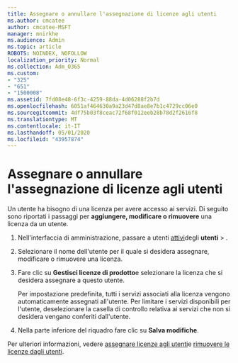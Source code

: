 ```yaml
---
title: Assegnare o annullare l'assegnazione di licenze agli utenti
ms.author: cmcatee
author: cmcatee-MSFT
manager: mnirkhe
ms.audience: Admin
ms.topic: article
ROBOTS: NOINDEX, NOFOLLOW
localization_priority: Normal
ms.collection: Adm_O365
ms.custom:
- "325"
- "651"
- "1500008"
ms.assetid: 7fd08e48-6f3c-4259-88da-4d06288f2b7d
ms.openlocfilehash: 6051af464630a9a23d47d8ae8e7b1c4729cc06e0
ms.sourcegitcommit: 4df75b03f8ceac72f68f012eeb28b78d2f2616f8
ms.translationtype: MT
ms.contentlocale: it-IT
ms.lasthandoff: 05/01/2020
ms.locfileid: "43957874"
---
```

# <a name="assign-or-unassign-licenses-to-users"></a>Assegnare o annullare l'assegnazione di licenze agli utenti

Un utente ha bisogno di una licenza per avere accesso ai servizi. Di seguito sono riportati i passaggi per **aggiungere, modificare o rimuovere** una licenza da un utente.
  
1. Nell'interfaccia di amministrazione, passare a utenti [attivi](https://go.microsoft.com/fwlink/p/?linkid=834822)degli **utenti** \> .

2. Selezionare il nome dell'utente per il quale si desidera assegnare, modificare o rimuovere una licenza.

3. Fare clic su **Gestisci licenze di prodotto**e selezionare la licenza che si desidera assegnare a questo utente.

    Per impostazione predefinita, tutti i servizi associati alla licenza vengono automaticamente assegnati all'utente. Per limitare i servizi disponibili per l'utente, deselezionare la casella di controllo relativa ai servizi che non si desidera vengano conferiti dall'utente.

4. Nella parte inferiore del riquadro fare clic su **Salva modifiche**.

Per ulteriori informazioni, vedere [assegnare licenze agli utenti](https://docs.microsoft.com/office365/admin/subscriptions-and-billing/assign-licenses-to-users)e [rimuovere le licenze dagli utenti](https://docs.microsoft.com/office365/admin/subscriptions-and-billing/remove-licenses-from-users).